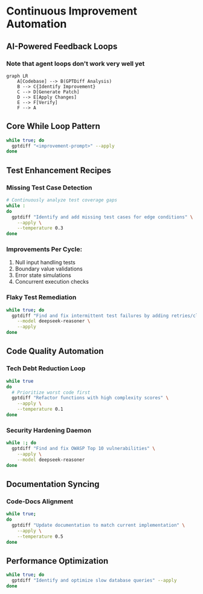 # Continuous Improvement Automation

## AI-Powered Feedback Loops

### **Note that agent loops don't work very well yet**

```mermaid
graph LR
    A[Codebase] --> B(GPTDiff Analysis)
    B --> C{Identify Improvement}
    C --> D[Generate Patch]
    D --> E[Apply Changes]
    E --> F[Verify]
    F --> A
```

## Core While Loop Pattern
```bash
while true; do
  gptdiff "<improvement-prompt>" --apply
done
```

## Test Enhancement Recipes

### Missing Test Case Detection
```bash
# Continuously analyze test coverage gaps
while :
do
  gptdiff "Identify and add missing test cases for edge conditions" \
    --apply \
    --temperature 0.3
done
```

### **Improvements Per Cycle:**
1. Null input handling tests
2. Boundary value validations
3. Error state simulations
4. Concurrent execution checks

### Flaky Test Remediation
```bash
while true; do
  gptdiff "Find and fix intermittent test failures by adding retries/cleanup" \
    --model deepseek-reasoner \
    --apply
done
```

## Code Quality Automation

### Tech Debt Reduction Loop
```bash
while true
do
  # Prioritize worst code first
  gptdiff "Refactor functions with high complexity scores" \
    --apply \
    --temperature 0.1
done
```

### Security Hardening Daemon
```bash
while :; do
  gptdiff "Find and fix OWASP Top 10 vulnerabilities" \
    --apply \
    --model deepseek-reasoner
done
```

## Documentation Syncing

### Code-Docs Alignment
```bash
while true;
do
  gptdiff "Update documentation to match current implementation" \
    --apply \
    --temperature 0.5
done
```

## Performance Optimization
```bash
while true; do
  gptdiff "Identify and optimize slow database queries" --apply
done
```
